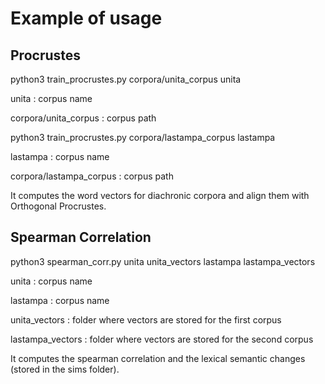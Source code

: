 # Example of usage

## Procrustes

python3 train_procrustes.py corpora/unita_corpus unita

unita : corpus name

corpora/unita_corpus : corpus path

python3 train_procrustes.py corpora/lastampa_corpus lastampa

lastampa : corpus name

corpora/lastampa_corpus : corpus path

It computes the word vectors for diachronic corpora and align them with Orthogonal Procrustes.


## Spearman Correlation


python3 spearman_corr.py unita unita_vectors lastampa lastampa_vectors

unita : corpus name

lastampa : corpus name

unita_vectors : folder where vectors are stored for the first corpus

lastampa_vectors : folder where vectors are stored for the second corpus

It computes the spearman correlation and the lexical semantic changes (stored in the sims folder).
